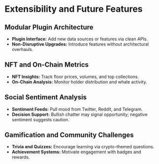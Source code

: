 # Extensibility and Future Features

## Modular Plugin Architecture

- **Plugin Interface:** Add new data sources or features via clean APIs.
- **Non-Disruptive Upgrades:** Introduce features without architectural overhauls.

## NFT and On-Chain Metrics

- **NFT Insights:** Track floor prices, volumes, and top collections.
- **On-Chain Analysis:** Monitor holder distribution and whale activity.

## Social Sentiment Analysis

- **Sentiment Feeds:** Pull mood from Twitter, Reddit, and Telegram.
- **Decision Support:** Bullish chatter may signal opportunity; negative sentiment suggests caution.

## Gamification and Community Challenges

- **Trivia and Quizzes:** Encourage learning via crypto-themed questions.
- **Achievement Systems:** Motivate engagement with badges and rewards.
